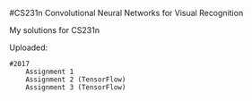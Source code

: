 #CS231n
Convolutional Neural Networks for Visual Recognition

My solutions for CS231n

Uploaded:

	#2017
		Assignment 1
		Assignment 2 (TensorFlow)
		Assignment 3 (TensorFlow)